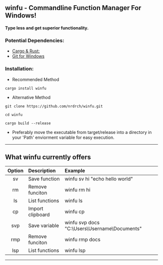 ## winfu - Commandline Function Manager For Windows! 
#### Type less and get superior functionality. 
### Potential Dependencies:
- [Cargo & Rust:](https://doc.rust-lang.org/cargo/getting-started/installation.html)
- [Git for Windows](https://gitforwindows.org/)
### Installation:
- Recommended Method
```
cargo install winfu
```
- Alternative Method
```
git clone https://github.com/nrdrch/winfu.git
```
```
cd winfu
```
```
cargo build --release
```
- Preferably move the executable from target/release into a directory in your 'Path' enviorment variable for easy execution.
---------
## What winfu currently offers
| **Option**       | **Description**    | **Example**   |
| :---:        | :---          | :---     |
| sv          | Save function   | winfu sv hi "echo hello world"         |     
| rm          | Remove funciton | winfu rm hi        |
| ls          | List functions | winfu ls     |
| cp          | Import clipboard | winfu cp     |
| svp          | Save variable   | winfu svp docs "C:\Users\Username\Documents\"    |     
| rmp          | Remove funciton | winfu rmp docs |
| lsp          | List functions | winfu lsp     |
---------
